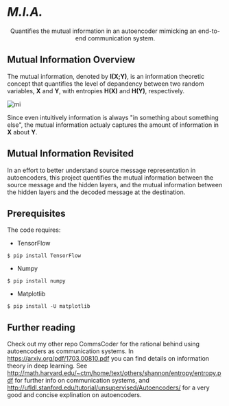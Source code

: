 # *M.I.A.*
<p align="center">
Quantifies the mutual information in an autoencoder mimicking an end-to-end communication system. 
</p>  

## Mutual Information Overview
The mutual information, denoted by **I(X;Y)**, is an information theoretic concept that quantifies the level of depandency between two random variables, **X** and **Y**, with entropies **H(X)** and **H(Y)**, respectively.

![mi](https://user-images.githubusercontent.com/44330120/47536122-45474880-d90a-11e8-8d8b-0f24e2509c38.png)

Since even intuitively information is always "in something about something else", the mutual information actualy captures the amount of information in **X** about **Y**.

## Mutual Information Revisited
In an effort to better understand source message representation in autoencoders, this project quentifies the mutual information between the source message and the hidden layers, and the mutual information between the hidden layers and the decoded message at the destination.

## Prerequisites 
The code requires:

* TensorFlow

`$ pip install TensorFlow`

* Numpy

`$ pip install numpy`

* Matplotlib

`$ pip install -U matplotlib`

## Further reading
Check out my other repo CommsCoder for the rational behind using autoencoders as communication systems. In https://arxiv.org/pdf/1703.00810.pdf you can find details on information theory in deep learning. See http://math.harvard.edu/~ctm/home/text/others/shannon/entropy/entropy.pdf for further info on communication systems, and http://ufldl.stanford.edu/tutorial/unsupervised/Autoencoders/ for a very good and concise explination on autoencoders. 
